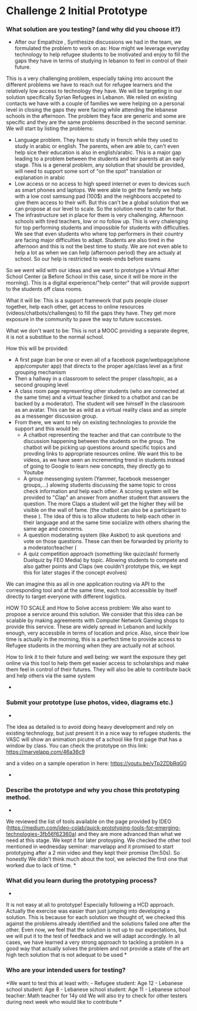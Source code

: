 # Challenge 2 Initial Prototype

### What solution are you testing? (and why did you choose it?)

* After our Empathize , Synthesize discussions we had in the team, we formulated the problem to work on as: 
How might we leverage everyday technology 
    to help refugee students to be motivated and enjoy to fill the gaps they have in terms of studying in lebanon 
    to feel in control of their future.

This is a very challenging problem, especially taking into account the different problems we have to reach out for refugee learners and the relatively low access to technology they have. We will be targeting in our solution specifically Syrian Refugees in Lebanon. We relied on existing contacts we have with a couple of families we were helping on a personal level in closing the gaps they were facing while attending the lebanese schools in the afternoon. The problem they face are generic and some are specific and they are the same problems described in the second seminar. We will start by listing the problems:

- Language problem. They have to study in french while they used to study in arabic or english. The parents, when are able to, can't even help sice their education is also in english/arabic. This is a major gap leading to a problem between the students and teir parents at an early stage. This is a general problem, any solution that should be provided, will need to support some sort of "on the spot" translation or explanation in arabic
 - Low access or no access to high speed internet or even to devices such as smart phones and laptops. We were able to get the family we help with a low cost samsung pad (100$) and the neighboors accpeted to give them access to their wifi. But this can't be a global solution that we can propose at our level to scale. So the solution need to cater for that.
 - The infrastructure set in place for them is very challenging. Afternoon schools with tired teachers, low or no follow up. This is very chalenging for top performing students and impossible for students with difficulties. We see that even students who where top performers in their country are facing major difficulties to adapt. Students are also tired in the afternoon and this is not the best time to study. We are not even able to help a lot as when we can help (afternoon period) they are actualy at school. So our help is restricted to week-ends before exams

So we went wild with our ideas and we want to prototype a Virtual After School Center (a Before School in this case, since it will be more in the morning). This is a digital experience/"help center" that will provide support to the students off class rooms. 

What it will be:
This is a support framework that puts people closer together, help each other, get access to online resources (videos/chatbots/challenges) to fill the gaps they have. They get more exposure in the community to pave the way to future successes. 

What we don't want to be: 
This is not a MOOC providing a separate degree, it is not a substitue to the normal school. 

How this will be provided:
- A first page (can be one or even all of a facebook page/webpage/phone app/computer app) that directs to the proper age/class level as a first grouping mechanism
- Then a hallway in a classroom to select the proper class/topic, as a second grouping level
- A class room page representing other students (who are connected at the same time) and a virtual teacher (linked to a chatbot and can be backed by a moderator). The student will see himself in the classroom as an avatar. This can be as wild as a virtual reality class and as simple as a messenger discussion group.
- From there, we want to rely on existing technologies to provide the support and this would be:
    + A chatbot representing the teacher and that can contribute to the discussion happening between the students on the group. The chatbot will be picking up questions around specific topics and provding links to appropriate resources online. We want this to be videos, as we have seen an incrementing trend in students instead of going to Google to learn new concepts, they directly go to Youtube
    + A group messenging system (Yammer, facebook messenger groups,...) alowing students discussing the same topic to cross check information and help each other. A scoring system will be provided to "Clap" an answer from another student that answers the question. The more Claps a student will get the higher they will be visible on the wall of fame. (the chatbot can also be a participant to these ). The idea of this is to allow students to help each other in their language and at the same time socialize with others sharing the same age and concerns.
    + A question moderating system (like Askbot) to ask questions and vote on those questions. These can then be forwarded by priority to a moderator/teacher (
    + A quiz competition approach (something like quizclash! formerly Duelquiz by FEO Media) by topic. Allowing students to compete and also gather points and Claps (we couldn't prototype this, we kept this for later stages if the concept evolves)

We can imagine this as all in one application routing via API to the corresponding tool and at the same time, each tool accessible by itself directly to target everyone with different logistics.


HOW TO SCALE and How to Solve access problem: We also want to propose a service around this solution. We consider that this idea can be scalable by making agreements with Computer Network Gaming shops to provide this service. These are widely spread in Lebanon and luckily enough, very accessbile in terms of location and price. Also, since their low time is actually in the morning, this is a perfect time to provide access to Refugee students in the morning when they are actually not at school.

How to link it to their future and well being: we want the exposure they get online via this tool to help them get easier access to scholarships and make them feel in control of their futures. They will also be able to contribute back and help others via the same system


*

### Submit your prototype (use photos, video, diagrams etc.)

*
The idea as detailed is to avoid doing heavy development and rely on existing technology, but just present it in a nice way to refugee students. 
the VASC will show an animation picutre of a school like first page  that has a window by class. 
You can check the prototype on this link:
https://marvelapp.com/46a36c9


and a video on a sample operation in here:
https://youtu.be/vTp2ZDbRqG0

*

### Describe the prototype and why you chose this prototyping method. 

*
We reviewed the list of tools available on the page provided by IDEO (https://medium.com/ideo-colab/quick-prototyping-tools-for-emerging-technologies-3fb56f62360a) and they are more advanced than what we need at this stage. We kept it for later protoyping. We checked the other tool mentioned in wednesday seminar: marvelapp and it promised to start prototyping after a 2 min video and they kept their promise (1m:50s). So honestly We didn't think much about the tool, we selected the first one that worked due to lack of time. 
*

### What did you learn during the prototyping process?

*
It is not easy at all to prototype! Especially following a HCD approach.
Actually the exercise was easier than just jumping into developing a solution. This is because for each solution we thought of, we checked this against the problems already identified and the solutions failed one after the other. Even now, we feel that the solution is not up to our expectations, but we will put it to the test of feedback and we will adapt accordingly. In all cases, we have learned a very strong approach to tackling a problem in a good way that actually solves the problem and not provide a state of the art high tech solution that is not adequat to be used 
*

### Who are your intended users for testing?

*We want to test this at least with: 
    - Refugee student: Age 12
    - Lebanese school student: Age 8
    - Lebanese school student: Age 11
    - Lebanese school teacher: Math teacher for 14y old
We will also try to check for other testers during next week who would like to contribute
*
